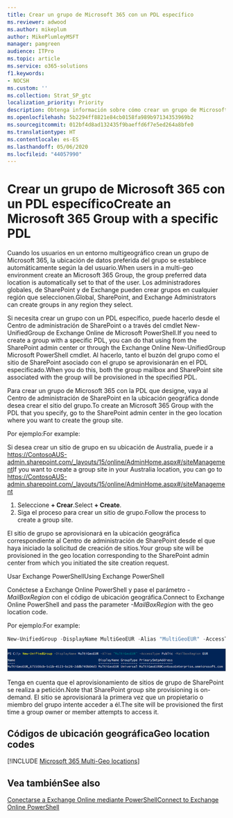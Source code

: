 ```yaml
---
title: Crear un grupo de Microsoft 365 con un PDL específico
ms.reviewer: adwood
ms.author: mikeplum
author: MikePlumleyMSFT
manager: pamgreen
audience: ITPro
ms.topic: article
ms.service: o365-solutions
f1.keywords:
- NOCSH
ms.custom: ''
ms.collection: Strat_SP_gtc
localization_priority: Priority
description: Obtenga información sobre cómo crear un grupo de Microsoft 365 con una ubicación de datos preferida especificada en un entorno multigeográfico.
ms.openlocfilehash: 5b2294ff8821e84cb0158fa989b97134353969b2
ms.sourcegitcommit: 012bf4d8ad132435f9baeffd6f7e5ed264a8bfe0
ms.translationtype: HT
ms.contentlocale: es-ES
ms.lasthandoff: 05/06/2020
ms.locfileid: "44057990"
---
```

# <a name="create-an-microsoft-365-group-with-a-specific-pdl"></a><span data-ttu-id="df99e-103">Crear un grupo de Microsoft 365 con un PDL específico</span><span class="sxs-lookup"><span data-stu-id="df99e-103">Create an Microsoft 365 Group with a specific PDL</span></span>

<span data-ttu-id="df99e-104">Cuando los usuarios en un entorno multigeográfico crean un grupo de Microsoft 365, la ubicación de datos preferida del grupo se establece automáticamente según la del usuario.</span><span class="sxs-lookup"><span data-stu-id="df99e-104">When users in a multi-geo environment create an Microsoft 365 Group, the group preferred data location is automatically set to that of the user.</span></span> <span data-ttu-id="df99e-105">Los administradores globales, de SharePoint y de Exchange pueden crear grupos en cualquier región que seleccionen.</span><span class="sxs-lookup"><span data-stu-id="df99e-105">Global, SharePoint, and Exchange Administrators can create groups in any region they select.</span></span> 

<span data-ttu-id="df99e-106">Si necesita crear un grupo con un PDL específico, puede hacerlo desde el Centro de administración de SharePoint o a través del cmdlet New-UnifiedGroup de Exchange Online de Microsoft PowerShell.</span><span class="sxs-lookup"><span data-stu-id="df99e-106">If you need to create a group with a specific PDL, you can do that using from the SharePoint admin center or through the Exchange Online New-UnifiedGroup Microsoft PowerShell cmdlet.</span></span> <span data-ttu-id="df99e-107">Al hacerlo, tanto el buzón del grupo como el sitio de SharePoint asociado con el grupo se aprovisionarán en el PDL especificado.</span><span class="sxs-lookup"><span data-stu-id="df99e-107">When you do this, both the group mailbox and SharePoint site associated with the group will be provisioned in the specified PDL.</span></span>

<span data-ttu-id="df99e-108">Para crear un grupo de Microsoft 365 con la PDL que designe, vaya al Centro de administración de SharePoint en la ubicación geográfica donde desea crear el sitio del grupo.</span><span class="sxs-lookup"><span data-stu-id="df99e-108">To create an Microsoft 365 Group with the PDL that you specify, go to the SharePoint admin center in the geo location where you want to create the group site.</span></span>

<span data-ttu-id="df99e-109">Por ejemplo:</span><span class="sxs-lookup"><span data-stu-id="df99e-109">For example:</span></span>

<span data-ttu-id="df99e-110">Si desea crear un sitio de grupo en su ubicación de Australia, puede ir a https://ContosoAUS-admin.sharepoint.com/_layouts/15/online/AdminHome.aspx#/siteManagement</span><span class="sxs-lookup"><span data-stu-id="df99e-110">If you want to create a group site in your Australia location, you can go to https://ContosoAUS-admin.sharepoint.com/_layouts/15/online/AdminHome.aspx#/siteManagement</span></span>

1. <span data-ttu-id="df99e-111">Seleccione **+ Crear**.</span><span class="sxs-lookup"><span data-stu-id="df99e-111">Select **+ Create**.</span></span>
2. <span data-ttu-id="df99e-112">Siga el proceso para crear un sitio de grupo.</span><span class="sxs-lookup"><span data-stu-id="df99e-112">Follow the process to create a group site.</span></span>

<span data-ttu-id="df99e-113">El sitio de grupo se aprovisionará en la ubicación geográfica correspondiente al Centro de administración de SharePoint desde el que haya iniciado la solicitud de creación de sitios.</span><span class="sxs-lookup"><span data-stu-id="df99e-113">Your group site will be provisioned in the geo location corresponding to the SharePoint admin center from which you initiated the site creation request.</span></span> 

<span data-ttu-id="df99e-114">Usar Exchange PowerShell</span><span class="sxs-lookup"><span data-stu-id="df99e-114">Using Exchange PowerShell</span></span> 

<span data-ttu-id="df99e-115">Conéctese a Exchange Online PowerShell y pase el parámetro *-MailBoxRegion* con el código de ubicación geográfica.</span><span class="sxs-lookup"><span data-stu-id="df99e-115">Connect to Exchange Online PowerShell and pass the parameter *-MailBoxRegion* with the geo location code.</span></span>

<span data-ttu-id="df99e-116">Por ejemplo:</span><span class="sxs-lookup"><span data-stu-id="df99e-116">For example:</span></span> 

```PowerShell
New-UnifiedGroup -DisplayName MultiGeoEUR -Alias "MultiGeoEUR" -AccessType Public -MailboxRegion EUR 
```

![Captura de pantalla del cmdlet de PowerShell New-UnifiedGroup con la sintaxis](media/multi-geo-new-group-with-pdl-powershell.png)

<span data-ttu-id="df99e-118">Tenga en cuenta que el aprovisionamiento de sitios de grupo de SharePoint se realiza a petición.</span><span class="sxs-lookup"><span data-stu-id="df99e-118">Note that SharePoint group site provisioning is on-demand.</span></span> <span data-ttu-id="df99e-119">El sitio se aprovisionará la primera vez que un propietario o miembro del grupo intente acceder a él.</span><span class="sxs-lookup"><span data-stu-id="df99e-119">The site will be provisioned the first time a group owner or member attempts to access it.</span></span>

## <a name="geo-location-codes"></a><span data-ttu-id="df99e-120">Códigos de ubicación geográfica</span><span class="sxs-lookup"><span data-stu-id="df99e-120">Geo location codes</span></span>

[!INCLUDE [Microsoft 365 Multi-Geo locations](includes/office-365-multi-geo-locations.md)]

## <a name="see-also"></a><span data-ttu-id="df99e-121">Vea también</span><span class="sxs-lookup"><span data-stu-id="df99e-121">See also</span></span>

[<span data-ttu-id="df99e-122">Conectarse a Exchange Online mediante PowerShell</span><span class="sxs-lookup"><span data-stu-id="df99e-122">Connect to Exchange Online PowerShell</span></span>](https://docs.microsoft.com/powershell/exchange/exchange-online/connect-to-exchange-online-powershell/connect-to-exchange-online-powershell)
